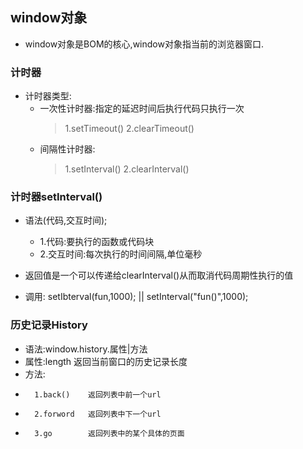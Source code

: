 ## window对象
+	window对象是BOM的核心,window对象指当前的浏览器窗口.

###   计时器
+	计时器类型:
	- 一次性计时器:指定的延迟时间后执行代码只执行一次
		>    1.setTimeout()
		>    2.clearTimeout()
	- 间隔性计时器:
		>    1.setInterval()
		>    2.clearInterval()

###   计时器setInterval()
+	语法(代码,交互时间);
	- 1.代码:要执行的函数或代码块
	- 2.交互时间:每次执行的时间间隔,单位毫秒

+	返回值是一个可以传递给clearInterval()从而取消代码周期性执行的值

+	调用: setIbterval(fun,1000); || setInterval("fun()",1000);

###   历史记录History
+	语法:window.history.属性|方法
+	属性:length	返回当前窗口的历史记录长度
+	方法:
+		1.back()	返回列表中前一个url
+		2.forword	返回列表中下一个url
+		3.go		返回列表中的某个具体的页面
